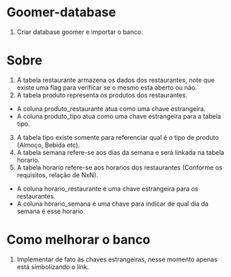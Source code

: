 ﻿# Goomer-database
1. Criar database goomer e importar o banco.

# Sobre
  1. A tabela restaurante armazena os dados dos restaurantes, note que existe uma flag para verificar se o mesmo esta aberto ou não.
  2. A tabela produto representa os produtos dos restaurantes.
  * A coluna produto_restaurante atua como uma chave estrangeira.
  * A coluna produto_tipo atua como uma chave estrangeira para a tabela tipo.
  
  3. A tabela tipo existe somente para referenciar qual é o tipo de produto (Almoço, Bebida etc).
  4. A tabela semana refere-se aos dias da semana e será linkada na tabela horario.
  5. A tabela horario refere-se aos horarios dos restaurantes (Conforme os requisitos, relação de NxN).
  * A coluna horario_restaurante é uma chave estrangeira para os restaurantes.
  * A coluna horario_semana é uma chave para indicar de qual dia da semana é esse horario.

# Como melhorar o banco
  1. Implementar de fato às chaves estrangeiras, nesse momento apenas está simbolizando o link.
